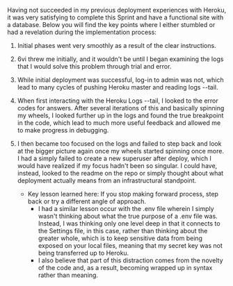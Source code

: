 Having not succeeded in my previous deployment experiences with Heroku, it was very satisfying to complete this Sprint and have a functional site with a database. Below you will find the key points where I either stumbled or had a revelation during the implementation process:

1. Initial phases went very smoothly as a result of the clear instructions.

2. 6vi threw me initially, and it wouldn't be until I began examining the logs that I would solve this problem through trial and error.

3. While initial deployment was successful, log-in to admin was not, which lead to many cycles of pushing Heroku master and reading logs --tail.

4. When first interacting with the Heroku Logs --tail, I looked to the error codes for answers. After several iterations of this and basically spinning my wheels, I looked further up in the logs and found the true breakpoint in the code, which lead to much more useful feedback and allowed me to make progress in debugging.

5. I then became too focused on the logs and failed to step back and look at the bigger picture again once my wheels started spinning once more. I had a simply failed to create a new superuser after deploy, which I would have realized if my focus hadn't been so singular. I could have, instead, looked to the readme on the repo or simply thought about what deployment actually means from an infrastructural standpoint.
    - Key lesson learned here: If you stop making forward process, step back or try a different angle of approach.
        - I had a similar lesson occur with the .env file wherein I simply wasn't thinking about what the true purpose of a .env file was. Instead, I was thinking only one level deep in that it connects to the Settings file, in this case, rather than thinking about the greater whole, which is to keep sensitive data from being exposed on your local files, meaning that my secret key was not being transferred up to Heroku.
        - I also believe that part of this distraction comes from the novelty of the code and, as a result, becoming wrapped up in syntax rather than meaning.
